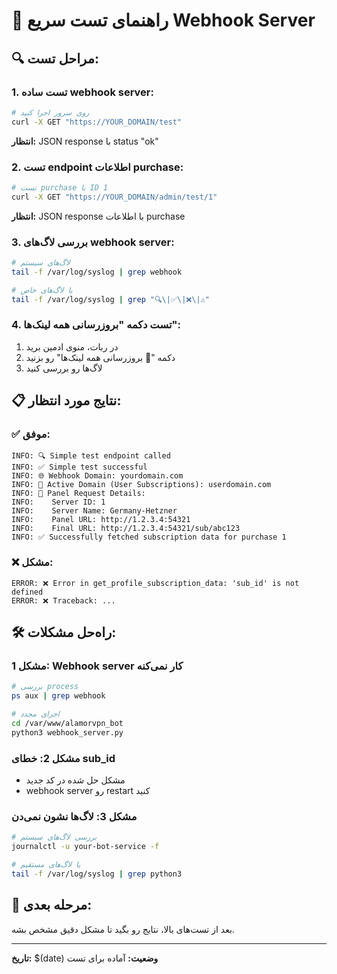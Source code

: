 # 🚀 راهنمای تست سریع Webhook Server

## 🔍 **مراحل تست:**

### **1. تست ساده webhook server:**
```bash
# روی سرور اجرا کنید
curl -X GET "https://YOUR_DOMAIN/test"
```

**انتظار:** JSON response با status "ok"

### **2. تست endpoint اطلاعات purchase:**
```bash
# تست purchase با ID 1
curl -X GET "https://YOUR_DOMAIN/admin/test/1"
```

**انتظار:** JSON response با اطلاعات purchase

### **3. بررسی لاگ‌های webhook server:**
```bash
# لاگ‌های سیستم
tail -f /var/log/syslog | grep webhook

# یا لاگ‌های خاص
tail -f /var/log/syslog | grep "🔍\|✅\|❌\|⚠️"
```

### **4. تست دکمه "بروزرسانی همه لینک‌ها":**
1. در ربات، منوی ادمین برید
2. دکمه "🔄 بروزرسانی همه لینک‌ها" رو بزنید
3. لاگ‌ها رو بررسی کنید

## 📋 **نتایج مورد انتظار:**

### **✅ موفق:**
```
INFO: 🔍 Simple test endpoint called
INFO: ✅ Simple test successful
INFO: 🌐 Webhook Domain: yourdomain.com
INFO: 🔗 Active Domain (User Subscriptions): userdomain.com
INFO: 📡 Panel Request Details:
INFO:    Server ID: 1
INFO:    Server Name: Germany-Hetzner
INFO:    Panel URL: http://1.2.3.4:54321
INFO:    Final URL: http://1.2.3.4:54321/sub/abc123
INFO: ✅ Successfully fetched subscription data for purchase 1
```

### **❌ مشکل:**
```
ERROR: ❌ Error in get_profile_subscription_data: 'sub_id' is not defined
ERROR: ❌ Traceback: ...
```

## 🛠️ **راه‌حل مشکلات:**

### **مشکل 1: Webhook server کار نمی‌کنه**
```bash
# بررسی process
ps aux | grep webhook

# اجرای مجدد
cd /var/www/alamorvpn_bot
python3 webhook_server.py
```

### **مشکل 2: خطای sub_id**
- مشکل حل شده در کد جدید
- webhook server رو restart کنید

### **مشکل 3: لاگ‌ها نشون نمی‌دن**
```bash
# بررسی لاگ‌های سیستم
journalctl -u your-bot-service -f

# یا لاگ‌های مستقیم
tail -f /var/log/syslog | grep python3
```

## 🎯 **مرحله بعدی:**

بعد از تست‌های بالا، نتایج رو بگید تا مشکل دقیق مشخص بشه.

---
**تاریخ:** $(date)
**وضعیت:** آماده برای تست
